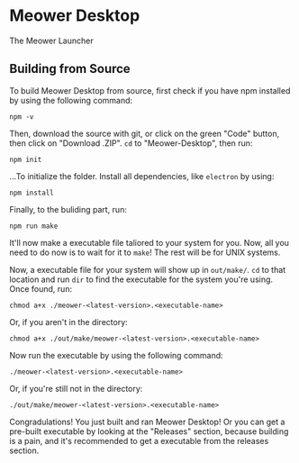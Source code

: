 # Meower Desktop
The Meower Launcher
## Building from Source
To build Meower Desktop from source, first check if you have npm installed by using the following command:
```
npm -v
```
Then, download the source with git, or click on the green "Code" button, then click on "Download .ZIP". `cd` to "Meower-Desktop", then run:
```
npm init
```
...To initialize the folder. Install all dependencies, like `electron` by using:
```
npm install
```
Finally, to the buliding part, run:
```
npm run make
```
It'll now make a executable file taliored to your system for you. Now, all you need to do now is to wait for it to `make`! The rest will be for UNIX systems.

Now, a executable file for your system will show up in `out/make/`. `cd` to that location and run `dir` to find the executable for the system you're using. Once found, run:
```
chmod a+x ./meower-<latest-version>.<executable-name>
```
Or, if you aren't in the directory:
```
chmod a+x ./out/make/meower-<latest-version>.<executable-name>
```
Now run the executable by using the following command:
```
./meower-<latest-version>.<executable-name>
```
Or, if you're still not in the directory:
```
./out/make/meower-<latest-version>.<executable-name>
```
Congradulations! You just built and ran Meower Desktop! Or you can get a pre-built executable by looking at the "Releases" section, because building is a pain, and it's recommended to get a executable from the releases section.
